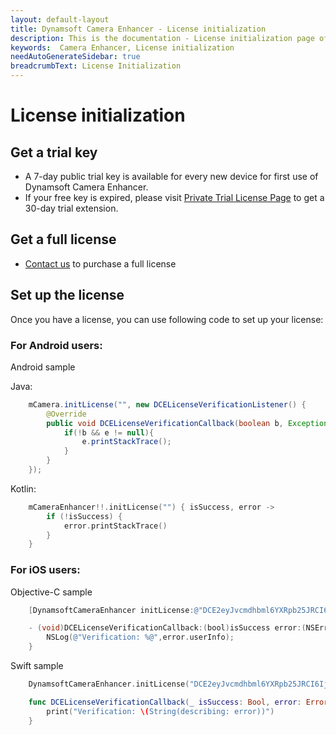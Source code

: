 ```yaml
---
layout: default-layout
title: Dynamsoft Camera Enhancer - License initialization
description: This is the documentation - License initialization page of Dynamsoft Camera Enhancer.
keywords:  Camera Enhancer, License initialization
needAutoGenerateSidebar: true
breadcrumbText: License Initialization
---
```

# License initialization

## Get a trial key

- A 7-day public trial key is available for every new device for first use of Dynamsoft Camera Enhancer.
- If your free key is expired, please visit <a href="https://www.dynamsoft.com/customer/license/trialLicense?product=dce&utm_source=docs&package=android" target="_blank">Private Trial License Page</a> to get a 30-day trial extension.

## Get a full license

- [Contact us](https://www.dynamsoft.com/company/contact/)  to purchase a full license

## Set up the license

Once you have a license, you can use following code to set up your license:

### For Android users:

Android sample

Java:

```java
    mCamera.initLicense("", new DCELicenseVerificationListener() {
        @Override
        public void DCELicenseVerificationCallback(boolean b, Exception e) {
            if(!b && e != null){
                e.printStackTrace();
            }
        }
    });
```

Kotlin:

```kotlin
    mCameraEnhancer!!.initLicense("") { isSuccess, error ->
        if (!isSuccess) {
            error.printStackTrace()
        }
    }
```

### For iOS users:

Objective-C sample

```objectivec
    [DynamsoftCameraEnhancer initLicense:@"DCE2eyJvcmdhbml6YXRpb25JRCI6IjIwMDAwMSIsInByb2R1Y3RzIjoyfQ==" verificationDelegate:self];

    - (void)DCELicenseVerificationCallback:(bool)isSuccess error:(NSError *)error{
        NSLog(@"Verification: %@",error.userInfo);
    }
```

Swift sample

```swift
    DynamsoftCameraEnhancer.initLicense("DCE2eyJvcmdhbml6YXRpb25JRCI6IjIwMDAwMSIsInByb2R1Y3RzIjoyfQ==",verificationDelegate:self)

    func DCELicenseVerificationCallback(_ isSuccess: Bool, error: Error?) {
        print("Verification: \(String(describing: error))")
    }
```
